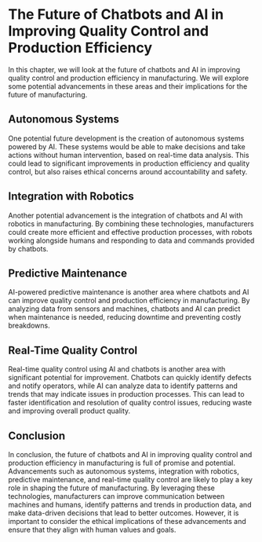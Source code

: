The Future of Chatbots and AI in Improving Quality Control and Production Efficiency
=======================================================================================================================================================================================================

In this chapter, we will look at the future of chatbots and AI in improving quality control and production efficiency in manufacturing. We will explore some potential advancements in these areas and their implications for the future of manufacturing.

Autonomous Systems
------------------

One potential future development is the creation of autonomous systems powered by AI. These systems would be able to make decisions and take actions without human intervention, based on real-time data analysis. This could lead to significant improvements in production efficiency and quality control, but also raises ethical concerns around accountability and safety.

Integration with Robotics
-------------------------

Another potential advancement is the integration of chatbots and AI with robotics in manufacturing. By combining these technologies, manufacturers could create more efficient and effective production processes, with robots working alongside humans and responding to data and commands provided by chatbots.

Predictive Maintenance
----------------------

AI-powered predictive maintenance is another area where chatbots and AI can improve quality control and production efficiency in manufacturing. By analyzing data from sensors and machines, chatbots and AI can predict when maintenance is needed, reducing downtime and preventing costly breakdowns.

Real-Time Quality Control
-------------------------

Real-time quality control using AI and chatbots is another area with significant potential for improvement. Chatbots can quickly identify defects and notify operators, while AI can analyze data to identify patterns and trends that may indicate issues in production processes. This can lead to faster identification and resolution of quality control issues, reducing waste and improving overall product quality.

Conclusion
----------

In conclusion, the future of chatbots and AI in improving quality control and production efficiency in manufacturing is full of promise and potential. Advancements such as autonomous systems, integration with robotics, predictive maintenance, and real-time quality control are likely to play a key role in shaping the future of manufacturing. By leveraging these technologies, manufacturers can improve communication between machines and humans, identify patterns and trends in production data, and make data-driven decisions that lead to better outcomes. However, it is important to consider the ethical implications of these advancements and ensure that they align with human values and goals.
